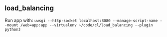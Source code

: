 ## load_balancing

Run app with:
```uwsgi --http-socket localhost:8080 --manage-script-name --mount /web=app:app --virtualenv ~/code/cl/load_balancing --plugin python3```
